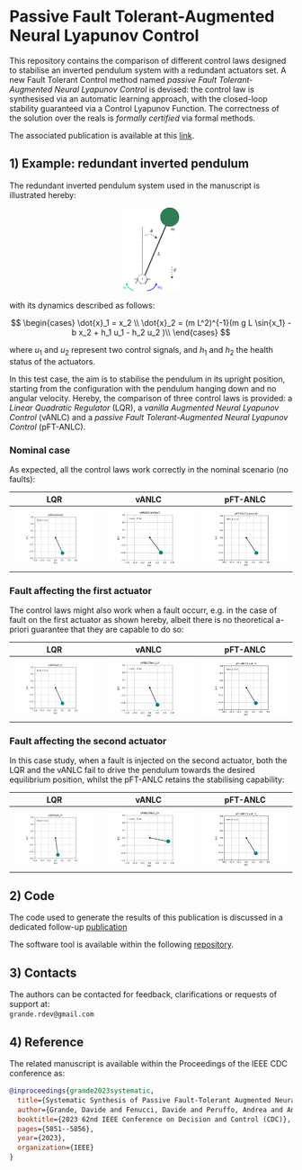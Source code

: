 # Passive Fault Tolerant-Augmented Neural Lyapunov Control  

This repository contains the comparison of different control laws designed to stabilise an inverted pendulum system with a redundant actuators set. A new Fault Tolerant Control method named *passive Fault Tolerant-Augmented Neural Lyapunov Control* is devised: the control law is synthesised via an automatic learning approach, with the closed-loop stability guaranteed via a Control Lyapunov Function. The correctness of the solution over the reals is *formally certified* via formal methods. 
    
The associated publication is available at this [link](https://ieeexplore.ieee.org/document/10383378).  
   

## 1) Example: redundant inverted pendulum

The redundant inverted pendulum system used in the manuscript is illustrated hereby:  
<p align="center">
    <img src="https://github.com/grande-dev/pFT-ANLC-preview/blob/master/results/inverted_pendulum_redundant.png" width=20% height=20%>
</p>

with its dynamics described as follows:
  
$$
\begin{cases}
\dot{x}_1 = x_2 \\
\dot{x}_2 = (m L^2)^{-1}(m g L \sin{x_1} - b x_2 + h_1 u_1 - h_2 u_2 )\\
\end{cases}
$$

where $u_1$ and $u_2$ represent two control signals, and $h_1$ and $h_2$ the health status of the actuators. 


In this test case, the aim is to stabilise the pendulum in its upright position, starting from the configuration with the pendulum hanging down and no angular velocity. Hereby, the comparison of three control laws is provided: a *Linear Quadratic Regulator* (LQR), a *vanilla Augmented Neural Lyapunov Control* (vANLC) and a *passive Fault Tolerant-Augmented Neural Lyapunov Control* (pFT-ANLC). 

### Nominal case
As expected, all the control laws work correctly in the nominal scenario (no faults):
  
LQR                        |  vANLC                    | pFT-ANLC
:-------------------------:|:-------------------------:|:-------------------------:
![](results/animations/animationLQR(nominal).gif) | ![](results/animations/animationvANLC(nominal).gif) | ![](results/animations/animationpFT-ANLC(nominal).gif)


### Fault affecting the first actuator
The control laws might also work when a fault occurr, e.g. in the case of fault on the first actuator as shown hereby, albeit there is no theoretical a-priori guarantee that they are capable to do so:  
  
LQR                        |  vANLC                    | pFT-ANLC
:-------------------------:|:-------------------------:|:-------------------------:
![](results/animations/animationLQR(fault_1).gif) | ![](results/animations/animationvANLC(fault_1).gif) | ![](results/animations/animationpFT-ANLC(fault_1).gif)



### Fault affecting the second actuator
In this case study, when a fault is injected on the second actuator, both the LQR and the vANLC fail to drive the pendulum towards the desired equilibrium position, whilst the pFT-ANLC retains the stabilising capability:    
  
LQR                        |  vANLC                    | pFT-ANLC
:-------------------------:|:-------------------------:|:-------------------------:
![](results/animations/animationLQR(fault_2).gif) | ![](results/animations/animationvANLC(fault_2).gif) | ![](results/animations/animationpFT-ANLC(fault_2).gif)


## 2) Code
The code used to generate the results of this publication is discussed in a dedicated follow-up [publication](https://www.sciencedirect.com/science/article/pii/S0967066124000959) 

The software tool is available within the following [repository](https://github.com/grande-dev/pFT-ANLC).  

  

## 3) Contacts
The authors can be contacted for feedback, clarifications or requests of support at:  
`grande.rdev@gmail.com`  
  

## 4) Reference

The related manuscript is available within the Proceedings of the IEEE CDC conference as:  
  
```bibtex
@inproceedings{grande2023systematic,
  title={Systematic Synthesis of Passive Fault-Tolerant Augmented Neural Lyapunov Control Laws for Nonlinear Systems},
  author={Grande, Davide and Fenucci, Davide and Peruffo, Andrea and Anderlini, Enrico and Phillips, Alexander B and Thomas, Giles and Salavasidis, Georgios},
  booktitle={2023 62nd IEEE Conference on Decision and Control (CDC)},
  pages={5851--5856},
  year={2023},
  organization={IEEE}
}
```


